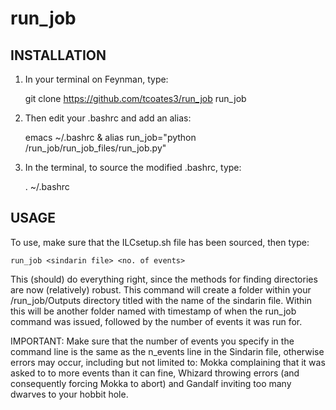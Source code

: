 # run_job

## INSTALLATION

1) In your terminal on Feynman, type:

    git clone https://github.com/tcoates3/run_job run_job

2) Then edit your .bashrc and add an alias:

    emacs ~/.bashrc &
    alias run_job="python <full path to run_job directory>/run_job/run_job_files/run_job.py"

3) In the terminal, to source the modified .bashrc, type:

    . ~/.bashrc

## USAGE

To use, make sure that the ILCsetup.sh file has been sourced, then type:

    run_job <sindarin file> <no. of events>

This (should) do everything right, since the methods for finding directories are now (relatively) robust. This command will create a folder within your /run_job/Outputs directory titled with the name of the sindarin file. Within this will be another folder named with timestamp of when the run_job command was issued, followed by the number of events it was run for.

IMPORTANT: Make sure that the number of events you specify in the command line is the same as the n_events line in the Sindarin file, otherwise errors may occur, including but not limited to: Mokka complaining that it was asked to to more events than it can fine, Whizard throwing errors (and consequently forcing Mokka to abort) and Gandalf inviting too many dwarves to your hobbit hole.
